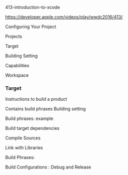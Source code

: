 

413-introduction-to-xcode

https://developer.apple.com/videos/play/wwdc2016/413/




Configuring Your Project


Projects

Target

Building Setting

Capabilities

Workspace


### Target

Instructions to build a product

Contains build phrases
Building setting

Build phrases: example

Build target dependencies

Compile Sources

Link with Libraries


Build Phrases:

Build Configurations : Debug and Release
